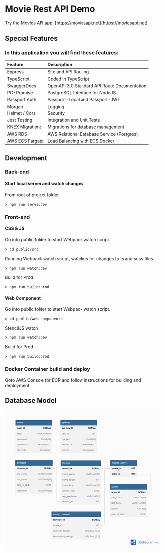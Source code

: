 # Movie Rest API Demo

Try the Movies API app: [https://moviesapi.net](https://moviesapi.net)

## Special Features

### In this application you will find these features:

| Feature         | Description                                  |
| :-------------- | :------------------------------------------- |
| Express         | Site and API Routing                         |
| TypeScript      | Coded in TypeScript                          |
| SwaggerDocs     | OpenAPI 3.0 Standard API Route Documentation |
| PG-Promise      | PostgreSQL Interface for NodeJS              |
| Passport Auth   | Passport-Local and Passport-JWT              |
| Morgan          | Logging                                      |
| Helmet / Cors   | Security                                     |
| Jest Testing    | Integration and Unit Tests                   |
| KNEX Migrations | Migrations for database management           |
| AWS RDS         | AWS Relational Database Service (Postgres)   |
| AWS ECS Fargate | Load Balancing with ECS Docker               |

## Development

### Back-end

#### Start local server and watch changes

From root of project folder

```
> npm run serve:dev
```

### Front-end

#### CSS & JS

Go into public folder to start Webpack watch script.

```
> cd public/src
```

Running Webpack watch script, watches for changes to ts and scss files.

```
> npm run watch:dev
```

Build for Prod

```
> npm run build:prod
```

#### Web Component

Go into public folder to start Webpack watch script.

```
> cd public/web-components
```

StencilJS watch

```
> npm run watch:dev
```

Build for Prod

```
> npm run build:prod
```

### Docker Container build and deploy

Goto AWS Console for ECR and follow instructions for building and deployment.

## Database Model

![Movies REST API - Databasee](https://github.com/anthonygcamacho/movies-api/blob/master/data-model.png?raw=true)
